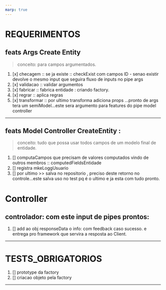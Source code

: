 ```yaml
---
marp: true
---
```

# REQUERIMENTOS

## feats Args Create Entity
> conceito: para campos argumentados.

1. [x] checagem ::  se ja existe :: checkExist com campos ID - senao existir devolve o mesmo input que seguira fluxo de inputs no pipe args
1. [x] validacao :: validar argumentos
1. [x] fabricar :: fabrica entidade : criando factory.
1. [x] regrar :: aplica regras
1. [x] transformar :: por ultimo transforma adiciona props ...pronto de args tera um semiModel...este sera argumento para features do pipe model controller


---

## feats Model Controller CreateEntity :

> conceito: tudo que possa usar todos campos de um modelo final de entidade.

1. [] computaCampos que precisam de valores computados vindo de outros membros :: computedFieldsEntidade
1. [] registra mkeLoggUsuario
1. [] por ultimo >> salva no repositorio , preciso deste retorno no controle...este salva uso no test pq é o ultimo e ja esta com tudo pronto.

# Controller

## controlador: com este input de pipes prontos:

1. [] add ao obj responseData o info: com feedback caso sucesso. e entrega pro framework que servira a resposta ao Client.

---

# TESTS_OBRIGATORIOS
1. [] prototype da factory
1. [] criacao objeto pela factory

---


